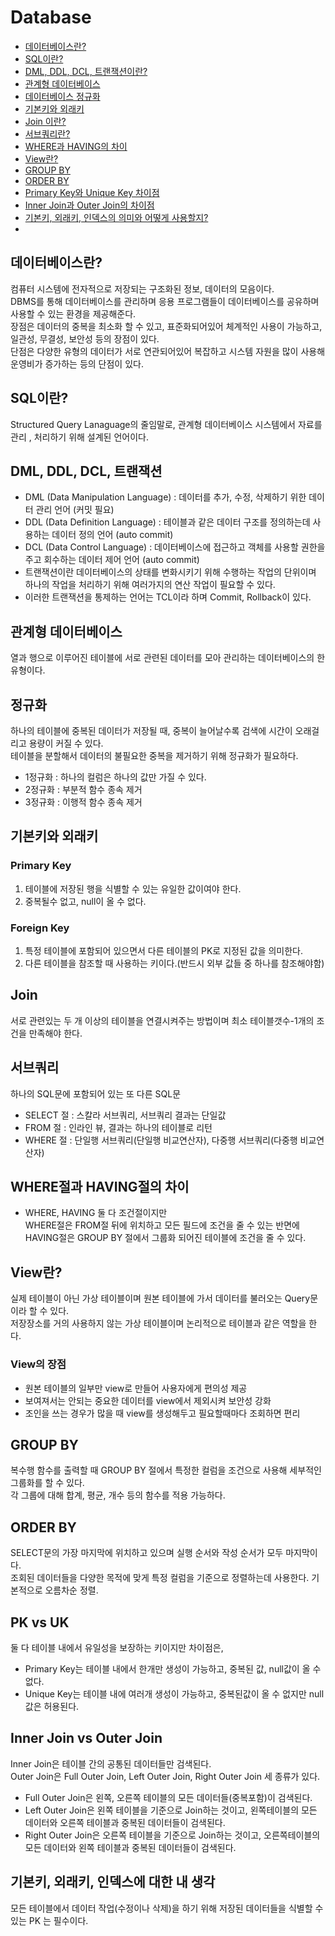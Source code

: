 # Database
* [데이터베이스란?](#db-1)
* [SQL이란?](#db-2)
* [DML, DDL, DCL, 트랜잭션이란?](#db-3)
* [관계형 데이터베이스](#db-4)
* [데이터베이스 정규화](#db-5)
* [기본키와 외래키](#db-6)
* [Join 이란?](#db-7)
* [서브쿼리란?](#db-8)
* [WHERE과 HAVING의 차이](#db-9)
* [View란?](#db-10)
* [GROUP BY](#db-11)
* [ORDER BY](#db-12)
* [Primary Key와 Unique Key 차이점](#db-13)
* [Inner Join과 Outer Join의 차이점](#db-14)
* [기본키, 외래키, 인덱스의 의미와 어떻게 사용할지?](#db-15)
* 



## 데이터베이스란? <a id="db-1" />
컴퓨터 시스템에 전자적으로 저장되는 구조화된 정보, 데이터의 모음이다.<br>
DBMS를 통해 데이터베이스를 관리하며 응용 프로그램들이 데이터베이스를 공유하며 사용할 수 있는 환경을 제공해준다.<br>
장점은 데이터의 중복을 최소화 할 수 있고, 표준화되어있어 체계적인 사용이 가능하고, 일관성, 무결성, 보안성 등의 장점이 있다.<br>
단점은 다양한 유형의 데이터가 서로 연관되어있어 복잡하고 시스템 자원을 많이 사용해 운영비가 증가하는 등의 단점이 있다.

## SQL이란? <a id="db-2" />
Structured Query Lanaguage의 줄임말로, 관계형 데이터베이스 시스템에서 자료를 관리 , 처리하기 위해 설계된 언어이다.<br>

## DML, DDL, DCL, 트랜잭션 <a id="db-3">
- DML (Data Manipulation Language) : 데이터를 추가, 수정, 삭제하기 위한 데이터 관리 언어 (커밋 필요)
- DDL (Data Definition Language) : 테이블과 같은 데이터 구조를 정의하는데 사용하는 데이터 정의 언어 (auto commit)
- DCL (Data Control Language) : 데이터베이스에 접근하고 객체를 사용할 권한을 주고 회수하는 데이터 제어 언어 (auto commit)
- 트랜잭션이란 데이터베이스의 상태를 변화시키기 위해 수행하는 작업의 단위이며 하나의 작업을 처리하기 위해 여러가지의 연산 작업이 필요할 수 있다.
- 이러한 트랜잭션을 통제하는 언어는 TCL이라 하며 Commit, Rollback이 있다.

## 관계형 데이터베이스<a id="db-4">
열과 행으로 이루어진 테이블에 서로 관련된 데이터를 모아 관리하는 데이터베이스의 한 유형이다.

## 정규화<a id="db-5">
하나의 테이블에 중복된 데이터가 저장될 때, 중복이 늘어날수록 검색에 시간이 오래걸리고 용량이 커질 수 있다.<br>
테이블을 분할해서 데이터의 불필요한 중복을 제거하기 위해 정규화가 필요하다.<br>
- 1정규화 : 하나의 컬럼은 하나의 값만 가질 수 있다.
- 2정규화 : 부분적 함수 종속 제거
- 3정규화 : 이행적 함수 종속 제거

## 기본키와 외래키<a id="db-6">
### Primary Key
1. 테이블에 저장된 행을 식별할 수 있는 유일한 값이여야 한다.
2. 중복될수 없고, null이 올 수 없다.

### Foreign Key
1. 특정 테이블에 포함되어 있으면서 다른 테이블의 PK로 지정된 값을 의미한다.
2. 다른 테이블을 참조할 때 사용하는 키이다.(반드시 외부 값들 중 하나를 참조해야함)

## Join <a id="db-7">
서로 관련있는 두 개 이상의 테이블을 연결시켜주는 방법이며 최소 테이블갯수-1개의 조건을 만족해야 한다.
  
## 서브쿼리 <a id="db-8">
하나의 SQL문에 포함되어 있는 또 다른 SQL문
- SELECT 절 : 스칼라 서브쿼리, 서브쿼리 결과는 단일값
- FROM 절 : 인라인 뷰, 결과는 하나의 테이블로 리턴
- WHERE 절 : 단일행 서브쿼리(단일행 비교연산자), 다중행 서브쿼리(다중행 비교연산자)
  
## WHERE절과 HAVING절의 차이 <a id="db-9">
- WHERE, HAVING 둘 다 조건절이지만<br>
  WHERE절은 FROM절 뒤에 위치하고 모든 필드에 조건을 줄 수 있는 반면에 HAVING절은 GROUP BY 절에서 그룹화 되어진 테이블에 조건을 줄 수 있다.

## View란? <a id="db-10">
실제 테이블이 아닌 가상 테이블이며 원본 테이블에 가서 데이터를 불러오는 Query문이라 할 수 있다.<br>
저장장소를 거의 사용하지 않는 가상 테이블이며 논리적으로 테이블과 같은 역할을 한다.<br>
### View의 장점
- 원본 테이블의 일부만 view로 만들어 사용자에게 편의성 제공
- 보여져서는 안되는 중요한 데이터를 view에서 제외시켜 보안성 강화
- 조인을 쓰는 경우가 많을 때 view를 생성해두고 필요할때마다 조회하면 편리
  
## GROUP BY <a id="db-11">
복수행 함수를 출력할 때 GROUP BY 절에서 특정한 컬럼을 조건으로 사용해 세부적인 그룹화를 할 수 있다.<br>
각 그룹에 대해 합계, 평균, 개수 등의 함수를 적용 가능하다.
  
## ORDER BY <a id="db-12">
SELECT문의 가장 마지막에 위치하고 있으며 실행 순서와 작성 순서가 모두 마지막이다.<br>
조회된 데이터들을 다양한 목적에 맞게 특정 컬럼을 기준으로 정렬하는데 사용한다. 기본적으로 오름차순 정렬.
  
## PK vs UK <a id="db-13">
둘 다 테이블 내에서 유일성을 보장하는 키이지만 차이점은, <br>
- Primary Key는 테이블 내에서 한개만 생성이 가능하고, 중복된 값, null값이 올 수 없다.
- Unique Key는 테이블 내에 여러개 생성이 가능하고, 중복된값이 올 수 없지만 null값은 허용된다.
  
## Inner Join vs Outer Join <a id="db-14">
Inner Join은 테이블 간의 공통된 데이터들만 검색된다.<br>
Outer Join은 Full Outer Join, Left Outer Join, Right Outer Join 세 종류가 있다.
- Full Outer Join은 왼쪽, 오른쪽 테이블의 모든 데이터들(중복포함)이 검색된다.
- Left Outer Join은 왼쪽 테이블을 기준으로 Join하는 것이고, 왼쪽테이블의 모든 데이터와 오른쪽 테이블과 중복된 데이터들이 검색된다.
- Right Outer Join은 오른쪽 테이블을 기준으로 Join하는 것이고, 오른쪽테이블의 모든 데이터와 왼쪽 테이블과 중복된 데이터들이 검색된다.
  
## 기본키, 외래키, 인덱스에 대한 내 생각 <a id="db-15">
모든 테이블에서 데이터 작업(수정이나 삭제)을 하기 위해 저장된 데이터들을 식별할 수 있는 PK 는 필수이다. <br>
